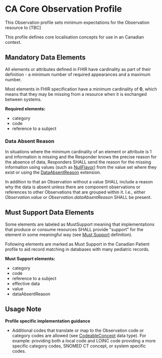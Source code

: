 # CA Core Observation Profile
This Observation profile sets minimum expectations for the Observation resource to [TBC]

This profile defines core localisation concepts for use in an Canadian context.

## Mandatory Data Elements
All elements or attributes defined in FHIR have cardinality as part of their definition - a minimum number of required appearances and a maximum number.

Most elements in FHIR specification have a minimum cardinality of **0**, which means that they may be missing from a resource when it is exchanged between systems.

**Required elements:**
* category
* code
* reference to a subject

### Data Absent Reason
In situations where the minimum cardinality of an element or attribute is 1 and information is missing and the Responder knows the precise reason for the absence of data, Responders SHALL send the reason for the missing information using values (such as [NullFlavor](https://www.hl7.org/fhir/extension-iso21090-nullflavor.html)) from the value set where they exist or using the [DataAbsentReason](http://hl7.org/fhir/StructureDefinition/data-absent-reason) extension.

In addition to that an Observation without a value SHALL include a reason why the data is absent unless there are component observations or references to other Observations that are grouped within it. I.e., either _Observation.value_ or _Observation.dataAbsentReason_ SHALL be present.

## Must Support Data Elements
Some elements are labeled as MustSupport meaning that implementations that produce or consume resources SHALL provide "support" for the element in some meaningful way (see [Must Support](https://build.fhir.org/ig/scratch-fhir-profiles/CA-Core/general-guidance.html#must-support) definition).

Following elements are marked as Must Support in the Canadian Patient profile to aid record matching in databases with many pediatric records.

**Must Support elements:**
* category
* code
* reference to a subject
* effective data
* value
* dataAbsentReason	

## Usage Note

**Profile specific implementation guidance**

* Additional codes that translate or map to the Observation code or category codes are allowed (see [CodeableConcept](http://hl7.org/fhir/R4/datatypes.html#CodeableConcept) data type). 
For example: providing both a local code and LOINC code providing a more specific category codes, SNOMED CT concept, or system specific codes.
